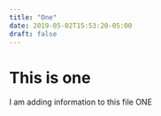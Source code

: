 ```yaml
---
title: "One"
date: 2019-05-02T15:53:20-05:00
draft: false
---
```


# This is one
I am adding information to this file ONE